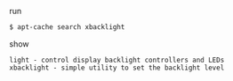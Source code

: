 

run

``` sh
$ apt-cache search xbacklight
```

show

```
light - control display backlight controllers and LEDs
xbacklight - simple utility to set the backlight level
```
